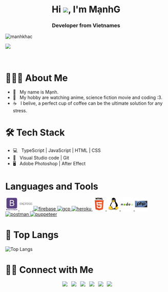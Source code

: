 <h1 align="center"> Hi <img src="https://github.com/souvikguria98/souvikguria98/blob/master/Hi.gif" width="25">, I'm MạnhG </h1>
<h3 align="center"> Developer from Vietnames</h3>
<p align="left"> <img src="https://komarev.com/ghpvc/?username=manhkhac&color=ff69b4" alt="manhkhac" /> </p>
<p align="left"> <a href="https://github.com/ryo-ma/github-profile-trophy">
  <img width=800 src="https://github-profile-trophy.vercel.app/?username=manhkhac&column=8&theme=gruvbox&no-frame=true"/></a> 
</p>
<br>

# 👨🏻‍💻 About Me

- 🔭 &nbsp; My name is Mạnh.
- 🌱 &nbsp; My hobby are watching anime, science fiction movie and coding :3.
- ☕ &nbsp; I belive, a perfect cup of coffee can be the ultimate solution for any stress.
# 🛠 Tech Stack

- 💻 &nbsp; TypeScript | JavaScript | HTML | CSS
- 🔧 &nbsp; Visual Studio code | Git
- 🖥 &nbsp; Adobe Photoshop | After Effect

# Languages and Tools
<p align="left"> <a href="https://getbootstrap.com" target="_blank"> <img src="https://raw.githubusercontent.com/devicons/devicon/master/icons/bootstrap/bootstrap-plain-wordmark.svg" alt="bootstrap" width="40" height="40"/> </a> <a href="https://expressjs.com" target="_blank"> <img src="https://raw.githubusercontent.com/devicons/devicon/master/icons/express/express-original-wordmark.svg" alt="express" width="40" height="40"/> </a> <a href="https://firebase.google.com/" target="_blank"> <img src="https://www.vectorlogo.zone/logos/firebase/firebase-icon.svg" alt="firebase" width="40" height="40"/> </a> <a href="https://cloud.google.com" target="_blank"> <img src="https://www.vectorlogo.zone/logos/google_cloud/google_cloud-icon.svg" alt="gcp" width="40" height="40"/> </a> <a href="https://heroku.com" target="_blank"> <img src="https://www.vectorlogo.zone/logos/heroku/heroku-icon.svg" alt="heroku" width="40" height="40"/> </a> <a href="https://www.w3.org/html/" target="_blank"> <img src="https://raw.githubusercontent.com/devicons/devicon/master/icons/html5/html5-original-wordmark.svg" alt="html5" width="40" height="40"/> </a> <a href="https://www.linux.org/" target="_blank"> <img src="https://raw.githubusercontent.com/devicons/devicon/master/icons/linux/linux-original.svg" alt="linux" width="40" height="40"/> </a>  </a> <a href="https://nodejs.org" target="_blank"> <img src="https://raw.githubusercontent.com/devicons/devicon/master/icons/nodejs/nodejs-original-wordmark.svg" alt="nodejs" width="40" height="40"/> </a> <a href="https://www.php.net" target="_blank"> <img src="https://raw.githubusercontent.com/devicons/devicon/master/icons/php/php-original.svg" alt="php" width="40" height="40"/> </a> <a href="https://postman.com" target="_blank"> <img src="https://www.vectorlogo.zone/logos/getpostman/getpostman-icon.svg" alt="postman" width="40" height="40"/> </a> <a href="https://github.com/puppeteer/puppeteer" target="_blank"> <img src="https://www.vectorlogo.zone/logos/pptrdev/pptrdev-official.svg" alt="puppeteer" width="40" height="40"/> </a> </p>

# 📖 Top Langs

![Top Langs](https://github-readme-stats.vercel.app/api/top-langs/?username=ProCoderMew&text_color=daf7dc&bg_color=151515)
# 🤝🏻 Connect with Me
<p align="center">
&nbsp; <a href="https://twitter.com/nguyenmanh" target="_blank" rel="noopener noreferrer"><img src="https://img.icons8.com/plasticine/100/000000/twitter.png" width="100" /></a>  
&nbsp; <a href="https://www.instagram.com/manhklove1" target="_blank" rel="noopener noreferrer"><img src="https://img.icons8.com/plasticine/100/000000/instagram-new.png" width="100" /></a>  
&nbsp; <a href="https://github.com/manhkhac" target="_blank" rel="noopener noreferrer"><img src="https://img.icons8.com/plasticine/100/000000/github.png" width="100" /></a>
&nbsp; <a href="https://www.facebook.com/manhict" target="_blank" rel="noopener noreferrer"><img src="https://img.icons8.com/plasticine/100/000000/facebook.png"  width="100" /></a>
&nbsp; <a href="https://t.me/manhkhac" target="_blank" rel="noopener noreferrer"><img src="https://img.icons8.com/plasticine/100/000000/telegram-app.png"  width="97" /></a>
&nbsp; <a href="mailto:nguyenmanhict@gmail.com" target="_blank" rel="noopener noreferrer"><img src="https://img.icons8.com/plasticine/100/000000/gmail.png"  width="100" /></a>
</p>
